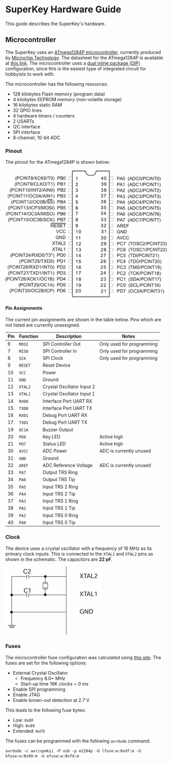 # SuperKey Hardware Guide

This guide describes the SuperKey's hardware.

## Microcontroller

The SuperKey uses an [ATmega1284P microcontroller](https://www.microchip.com/en-us/product/ATmega1284p), currently
produced by [Microchip Technology](https://www.microchip.com/). The datasheet for the ATmega1284P is available at
[this link](https://ww1.microchip.com/downloads/en/DeviceDoc/ATmega164A_PA-324A_PA-644A_PA-1284_P_Data-Sheet-40002070B.pdf).
The microcontroller uses a [dual inline package (DIP)](https://en.wikipedia.org/wiki/Dual_in-line_package)
configuration, since this is the easiest type of integrated circuit for hobbyists to work with.

The microcontroller has the following resources:

- 128 kilobytes Flash memory (program data)
- 4 kilobytes EEPROM memory (non-volatile storage)
- 16 kilobytes static RAM
- 32 GPIO lines
- 4 hardware timers / counters
- 2 USARTs
- I2C interface
- SPI interface
- 8-channel, 10-bit ADC

### Pinout

The pinout for the ATmega1284P is shown below:

![Device Pinout](pinout.png "Device Pinout")

#### Pin Assignments

The current pin assignments are shown in the table below. Pins which are not listed are currently unassigned.

| Pin | Function | Description                | Notes                     |
|-----|----------|----------------------------|---------------------------|
| 6   | `MOSI`   | SPI Controller Out         | Only used for programming |
| 7   | `MISO`   | SPI Controller In          | Only used for programming |
| 8   | `SCK`    | SPI Clock                  | Only used for programming |
| 9   | `RESET`  | Reset Device               |                           |
| 10  | `VCC`    | Power                      |                           |
| 11  | `GND`    | Ground                     |                           |
| 12  | `XTAL2`  | Crystal Oscillator Input 2 |                           |
| 13  | `XTAL1`  | Crystal Oscillator Input 1 |                           |
| 14  | `RXD0`   | Interface Port UART RX     |                           |
| 15  | `TXD0`   | Interface Port UART TX     |                           |
| 16  | `RXD1`   | Debug Port UART RX         |                           |
| 17  | `TXD1`   | Debug Port UART TX         |                           |
| 19  | `OC1A`   | Buzzer Output              |                           |
| 20  | `PD6`    | Key LED                    | Active high               |
| 21  | `PD7`    | Status LED                 | Active high               |
| 30  | `AVCC`   | ADC Power                  | ADC is currently unused   |
| 31  | `GND`    | Ground                     |                           |
| 32  | `AREF`   | ADC Reference Voltage      | ADC is currently unused   |
| 33  | `PA7`    | Output TRS Ring            |                           |
| 34  | `PA6`    | Output TRS Tip             |                           |
| 35  | `PA5`    | Input TRS 2 Ring           |                           |
| 36  | `PA4`    | Input TRS 2 Tip            |                           |
| 37  | `PA3`    | Input TRS 1 Ring           |                           |
| 38  | `PA2`    | Input TRS 1 Tip            |                           |
| 39  | `PA1`    | Input TRS 0 Ring           |                           |
| 40  | `PA0`    | Input TRS 0 Tip            |                           |

### Clock

The device uses a crystal oscillator with a frequency of 16 MHz as its primary clock inputs. This is connected to the
`XTAL1` and `XTAL2` pins as shown in the schematic. The capacitors are **22 pF**.

![Crystal Schematic](xtal.png "Crystal Schematic")

### Fuses

The microcontroller fuse configuration was calculated using [this site](https://www.engbedded.com/fusecalc/). The fuses
are set for the following options:

- External Crystal Oscillator
  - Frequency 8.0+ MHz
  - Start-up time 16K clocks + 0 ms
- Enable SPI programming
- Enable JTAG
- Enable brown-out detection at 2.7 V

This leads to the following fuse bytes:

- Low: `0xDF`
- High: `0x99`
- Extended: `0xFD`

The fuses can be programmed with the following `avrdude` command:

```
avrdude -c avrispmkii -P usb -p m1284p -U lfuse:w:0xdf:m -U hfuse:w:0x99:m -U efuse:w:0xfd:m
```
